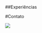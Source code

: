 
##Experiências


<i class="devicon-cucumber-plain"></i>




#Contato

<img src='https://img.shields.io/badge/Gmail-D14836?style=for-the-badge&logo=gmail&logoColor=white'>

